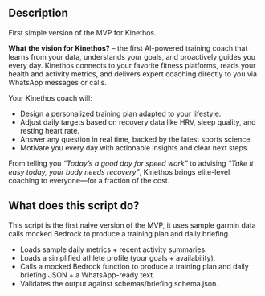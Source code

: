 ## Description
First simple version of the MVP for Kinethos.

**What the vision for Kinethos?** – the first AI-powered training coach that learns from your data, understands your goals, and proactively guides you every day. Kinethos connects to your favorite fitness platforms, reads your health and activity metrics, and delivers expert coaching directly to you via WhatsApp messages or calls.

Your Kinethos coach will:
- Design a personalized training plan adapted to your lifestyle.
- Adjust daily targets based on recovery data like HRV, sleep quality, and resting heart rate.
- Answer any question in real time, backed by the latest sports science.
- Motivate you every day with actionable insights and clear next steps.

From telling you _“Today’s a good day for speed work”_ to advising _“Take it easy today, your body needs recovery”_, Kinethos brings elite-level coaching to everyone—for a fraction of the cost.

## What does this script do?
This script is the first naive version of the MVP, it uses sample garmin data calls mocked Bedrock to produce a training plan and daily briefing.
- Loads sample daily metrics + recent activity summaries.
- Loads a simplified athlete profile (your goals + availability).
- Calls a mocked Bedrock function to produce a training plan and daily briefing JSON + a WhatsApp-ready text.
- Validates the output against schemas/briefing.schema.json.

